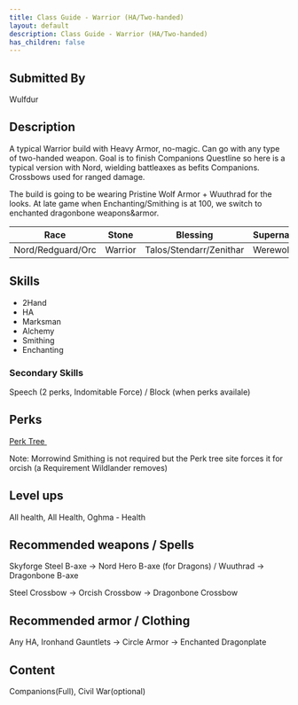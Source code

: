 ```yaml
---
title: Class Guide - Warrior (HA/Two-handed)
layout: default
description: Class Guide - Warrior (HA/Two-handed)
has_children: false
---
```




## Submitted By

Wulfdur

## Description

A typical Warrior build with Heavy Armor, no-magic. Can go with any type of two-handed weapon. Goal is to finish Companions Questline so here is a typical version with Nord, wielding battleaxes as befits Companions. Crossbows used for ranged damage. 

The build is going to be wearing Pristine Wolf Armor + Wuuthrad for the looks. At late game when Enchanting/Smithing is at 100, we switch to enchanted dragonbone weapons&armor.

Race | Stone | Blessing | Supernatural
|--|--|--|--|
Nord/Redguard/Orc | Warrior | Talos/Stendarr/Zenithar | Werewolf

## Skills

* 2Hand 
* HA 
* Marksman 
* Alchemy 
* Smithing 
* Enchanting  


### Secondary Skills

Speech (2 perks, Indomitable Force) / Block (when perks availale) 

## Perks

<a href="https://banananaut.github.io/NannerPlanner/?p=1&b=AgEAAAElJAAAUAUKBQVLCksFBVAKBQVkBQVLEAYNDergAAAAAAAAAA_wAw4AABQ4AAAAAABH6AAFH4HE" target="_blank" rel="noopener noreferrer">Perk Tree <svg viewBox="0 0 24 24" aria-labelledby="svg-external-link-title" width="1em" height="1em"><use xlink:href="#svg-external-link"></use></svg></a>

Note: Morrowind Smithing is not required but the Perk tree site forces it for orcish (a Requirement Wildlander removes)

## Level ups

All health, All Health, Oghma - Health

## Recommended weapons / Spells

Skyforge Steel B-axe -> Nord Hero B-axe (for Dragons) / Wuuthrad -> Dragonbone B-axe

Steel Crossbow -> Orcish Crossbow -> Dragonbone Crossbow

## Recommended armor / Clothing

Any HA, Ironhand Gauntlets -> Circle Armor -> Enchanted Dragonplate

## Content 

Companions(Full), Civil War(optional)
